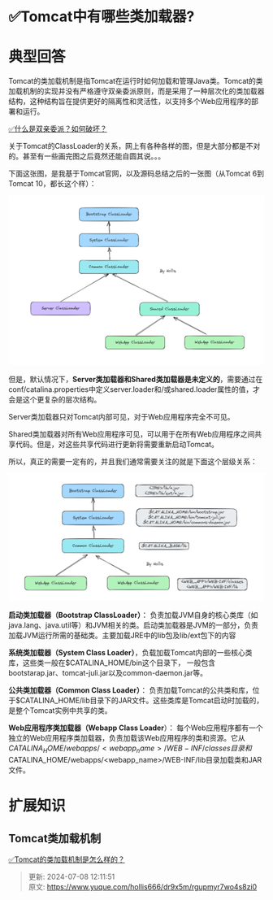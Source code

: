 # ✅Tomcat中有哪些类加载器?

# 典型回答


Tomcat的类加载机制是指Tomcat在运行时如何加载和管理Java类。Tomcat的类加载机制的实现并没有严格遵守双亲委派原则，而是采用了一种层次化的类加载器结构，这种结构旨在提供更好的隔离性和灵活性，以支持多个Web应用程序的部署和运行。



[✅什么是双亲委派？如何破坏？](https://www.yuque.com/hollis666/dr9x5m/gt8zp4#jVIic)



关于Tomcat的ClassLoader的关系，网上有各种各样的图，但是大部分都是不对的。甚至有一些画完图之后竟然还能自圆其说。。。



下面这张图，是我基于Tomcat官网，以及源码总结之后的一张图（从Tomcat 6到Tomcat 10，都长这个样）：



![1690621553375-f51add4c-18d7-44a6-a9f2-e7a0d06790dc.png](./img/DoOdnOn4lEbgGe5o/1690621553375-f51add4c-18d7-44a6-a9f2-e7a0d06790dc-117026.png)



但是，默认情况下，**Server类加载器和Shared类加载器是未定义的**，需要通过在conf/catalina.properties中定义server.loader和/或shared.loader属性的值，才会是这个更复杂的层次结构。



Server类加载器只对Tomcat内部可见，对于Web应用程序完全不可见。



Shared类加载器对所有Web应用程序可见，可以用于在所有Web应用程序之间共享代码。但是，对这些共享代码进行更新将需要重新启动Tomcat。



所以，真正的需要一定有的，并且我们通常需要关注的就是下面这个层级关系：



![1690621564568-3476edd5-3b8d-40b8-bca9-bf6972184af0.png](./img/DoOdnOn4lEbgGe5o/1690621564568-3476edd5-3b8d-40b8-bca9-bf6972184af0-203662.png)



**启动类加载器（Bootstrap ClassLoader）**： 负责加载JVM自身的核心类库（如java.lang、java.util等）和JVM相关的类。启动类加载器是JVM的一部分，负责加载JVM运行所需的基础类。主要加载JRE中的lib包及lib/ext包下的内容



**系统类加载器（System Class Loader）**，负载加载Tomcat内部的一些核心类库，这些类一般在$CATALINA_HOME/bin这个目录下， 一般包含bootstarap.jar、tomcat-juli.jar以及common-daemon.jar等。



**公共类加载器（Common Class Loader）**： 负责加载Tomcat的公共类和库，位于$CATALINA_HOME/lib目录下的JAR文件。这些类库是Tomcat启动时加载的，是整个Tomcat实例中共享的类。



**Web应用程序类加载器（Webapp Class Loader**）： 每个Web应用程序都有一个独立的Web应用程序类加载器，负责加载该Web应用程序的类和资源。它从$CATALINA_HOME/webapps/<webapp_name>/WEB-INF/classes目录和$CATALINA_HOME/webapps/<webapp_name>/WEB-INF/lib目录加载类和JAR文件。



# 扩展知识


## Tomcat类加载机制


[✅Tomcat的类加载机制是怎么样的？](https://www.yuque.com/hollis666/dr9x5m/evlwzsa8s6mx93ly)







> 更新: 2024-07-08 12:11:51  
> 原文: <https://www.yuque.com/hollis666/dr9x5m/rgupmyr7wo4s8zi0>